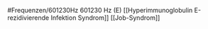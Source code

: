 #Frequenzen/601230Hz
601230 Hz (E)
[[Hyperimmunoglobulin E-rezidivierende Infektion Syndrom]]
[[Job-Syndrom]]